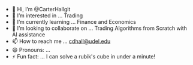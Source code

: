 - 👋 Hi, I’m @CarterHallgit
- 👀 I’m interested in ... Trading
- 🌱 I’m currently learning ... Finance and Economics
- 💞️ I’m looking to collaborate on ... Trading Algorithms from Scratch with AI assistance
- 📫 How to reach me ... cdhall@udel.edu
- 😄 Pronouns: ...
- ⚡ Fun fact: ... I can solve a rubik's cube in under a minute!

<!---
CarterHallgit/CarterHallgit is a ✨ special ✨ repository because its `README.md` (this file) appears on your GitHub profile.
You can click the Preview link to take a look at your changes.
--->
